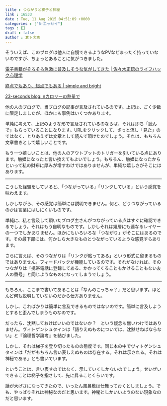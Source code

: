 ```yaml
---
title : つながりと梯子と神秘
link : 16533
date : Tue, 11 Aug 2015 04:51:09 +0000
categories : ["6-エッセイ"]
tags : []
draft : false
author : 倉下忠憲
---
```


そういえば、このブログは他人に自慢できるようなPVなどまったく持っていないのですが、ちょっとあることに気がつきました。

<a href="http://mindhack.sakura.ne.jp/archives/2321" target="_blank">電子書籍がそろそろ急激に普及しそうな気がしてきた | 佐々木正悟のライフハック心理学</a>

<a href="http://simpleandbright.net/ending_and_beginning/" target="_blank">終点でもあり、起点でもある | simple and bright</a>

<a href="http://23secblog.blogspot.jp/2015/07/n.html" target="_blank">23-seconds blog: nカロリーの熱量で</a>

他の人のブログで、当ブログの記事が言及されているのです。上記は、ごく少数に限定しましたが、ほかにも事例はいくつかあります。

単純に考えて、上記のような形で言及されているのならば、それは即ち「読んで」もらっていることになります。URLをクリックして、ざっと流し「見た」のではなく、とりあえずは文章として読んで頂けたのでしょう。それは、もちろん文章書きとして嬉しいことです。

もう一つ嬉しいことは、他の人のアウトプットのトリガーを引いている点にあります。触媒になったと言い換えてもよいでしょう。もちろん、触媒になったからといって私の財布に厚みが増すわけではありませんが、単純な嬉しさがそこにはあります。

<hr />

こうした経験をしていると、「つながっている」「リンクしている」という感覚を味わえます。

しかしながら、その感覚は簡単には説明できません。何と、どうつながっているのかは言葉にはしにくいものです。

単純に、私と言及して頂いたブログ主さんがつながっている点はすぐに確認できるでしょう。それはもう自明なものです。しかしそれは幾層にも連なるレイヤーの一つでしかありません。ほかにもいろいろな「つながり」がそこにはあるのです。その最下部には、何かしら大きなものとつながっているような感覚すらあります。

さらに言えば、そのつながりは「リンクが貼ってある」という形式に留まるものではありません。フィードバックが機能しているのです。それがなければ、そのつながりは「携帯電話に登録してある、かかってくることもかけることもない友人の番号」と同じようなものになってしまうでしょう。

<hr />

もちろん、ここまで書いてあることは「なんのこっちゃ？」だと思います。ほとんど何も説明していないのだから仕方ありません。

しかし、こればかりは簡単に言及できるものではないのです。簡単に言及しようとすると歪んでしまうものなのです。

だったら、沈黙しておけばいいのではないか？　という疑念も無いわけではありません。ヴィトゲンシュタインは「語りえぬものについては、沈黙せねばならない」と『論理哲学論考』を結びました。

しかし、それは梯子を登り切ったものの態度です。同じ本の中でヴィトゲンシュタインは「だがもちろん言い表しえぬものは存在する。それは示される。それは神秘である」とも書いています。

ということは、言い表すのではなく、示していくしかないのでしょう。せいぜいできることは梯子を指さして、先に昇ることくらいです。

話が大げさになってきたので、いったん風呂敷は仕舞っておくとしましょう。でも、やっぱりそれは神秘なのだと思います。神秘としかいいようのない現象なのだと思います。
